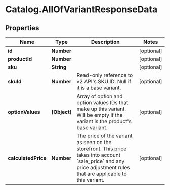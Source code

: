 # Catalog.AllOfVariantResponseData

## Properties
Name | Type | Description | Notes
------------ | ------------- | ------------- | -------------
**id** | **Number** |  | [optional] 
**productId** | **Number** |  | [optional] 
**sku** | **String** |  | [optional] 
**skuId** | **Number** | Read-only reference to v2 API&#x27;s SKU ID. Null if it is a base variant. | [optional] 
**optionValues** | **[Object]** | Array of option and option values IDs that make up this variant. Will be empty if the variant is the product&#x27;s base variant. | [optional] 
**calculatedPrice** | **Number** | The price of the variant as seen on the storefront. This price takes into account &#x60;sale_price&#x60; and any price adjustment rules that are applicable to this variant.  | [optional] 
